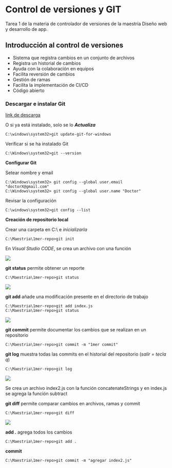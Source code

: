 # **Control de versiones y GIT**
Tarea 1 de la materia de controlador de versiones de la maestría Diseño web y desarrollo de app.
## Introducción al control de versiones
* Sistema que registra cambios en un conjunto de archivos
* Registra un historial de cambios
* Ayuda con la colaboración en equipos
* Facilita reversión de cambios
* Gestión de ramas
* Facilita la implementación de CI/CD
* Código abierto
### Descargar e instalar Git
[link de descarga](https://git-scm.com/downloads "Git para windows")

O si ya está instalado, solo se lo ***Actualiza***
```
C:\windows\system32>git update-git-for-windows
```
Verificar si se ha instalado Git
```
C:\Windows\system32>git --version
```
**Configurar Git** 

Setear nombre y email
```
C:\Windows\system32> git config --global user.email "doctorX@gmail.com"
C:\Windows\system32> git config --global user.name "Doctor"
```
Revisar la configuración
```
C:\windows\system32>git config --list
```
**Creación de repositorio local**

Crear una carpeta en C:\ e *inicializarla*
```
C:\Maestria\1mer-repo>git init
```
En *Visual Studio CODE*, se crea un archivo con una función

![](https://i.stack.imgur.com/y9KUV.png)

**git status** permite obtener un reporte
```
C:\Maestria\1mer-repo>git status
```
![](https://i.stack.imgur.com/rNEcQ.png)

**git add** añade una modificación presente en el directorio de trabajo

```
C:\Maestria\1mer-repo>git add index.js
C:\Maestria\1mer-repo>git status
```
![](https://i.stack.imgur.com/C78iD.png)

**git commit** permite documentar los cambios que se realizan en un repositorio

```
C:\Maestria\1mer-repo>git commit -m "1mer commit"
```
**git log** muestra todas las commits en el historial del repositorio (*salir = tecla q*)
```
C:\Maestria\1mer-repo>git log
```
![](https://i.stack.imgur.com/RaCaB.png)

Se crea un archivo index2.js con la función concatenateStrings y en index.js se agrega la función subtract

**git diff** permite comparar cambios en archivos, ramas y commit

```
C:\Maestria\1mer-repo>git diff
```
![](https://i.stack.imgur.com/UXV2a.png)

**add .** agrega todos los cambios
```
C:\Maestria\1mer-repo>git add .
```
**commit**
```
C:\Maestria\1mer-repo>git commit -m "agregar index2.js"
``` 





